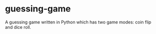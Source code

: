 # guessing-game
A guessing game written in Python which has two game modes: coin flip and dice roll.
